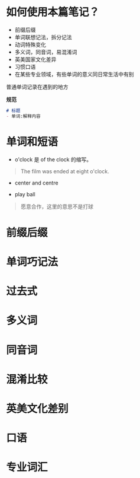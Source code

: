 # 如何使用本篇笔记？

- 前缀后缀
- 单词联想记法，拆分记法
- 动词特殊变化
- 多义词，同音词，易混淆词
- 英美国家文化差异
- 习惯口语
- 在某些专业领域，有些单词的意义同日常生活中有别

普通单词记录在遇到的地方

**规范**

```markdown
# 标题
- 单词:解释内容
```



# 单词和短语

+ o'clock 是 of the clock 的缩写。

> The film was ended at eight o'clock.

- center and centre

> 

- play ball

> 愿意合作，这里的意思不是打球









# 前缀后缀







# 单词巧记法





# 过去式





# 多义词

# 同音词

# 混淆比较

# 英美文化差别

# 口语

# 专业词汇